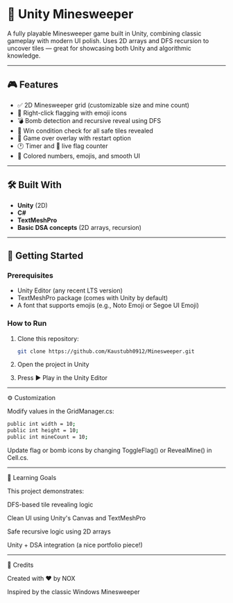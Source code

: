 # 🧱 Unity Minesweeper

A fully playable Minesweeper game built in Unity, combining classic gameplay with modern UI polish. Uses 2D arrays and DFS recursion to uncover tiles — great for showcasing both Unity and algorithmic knowledge.

---

## 🎮 Features

- ✅ 2D Minesweeper grid (customizable size and mine count)
- 🚩 Right-click flagging with emoji icons
- 💣 Bomb detection and recursive reveal using DFS
- 🧠 Win condition check for all safe tiles revealed
- 🧼 Game over overlay with restart option
- 🕐 Timer and 🚩 live flag counter
- 🎨 Colored numbers, emojis, and smooth UI

---

## 🛠️ Built With

- **Unity** (2D)
- **C#**
- **TextMeshPro**
- **Basic DSA concepts** (2D arrays, recursion)

---

## 🚀 Getting Started

### Prerequisites

- Unity Editor (any recent LTS version)
- TextMeshPro package (comes with Unity by default)
- A font that supports emojis (e.g., Noto Emoji or Segoe UI Emoji)

### How to Run

1. Clone this repository:
   ```bash
   git clone https://github.com/Kaustubh0912/Minesweeper.git

2. Open the project in Unity


3. Press ▶️ Play in the Unity Editor


---

⚙️ Customization

Modify values in the GridManager.cs:
```bash
public int width = 10;
public int height = 10;
public int mineCount = 10;
```

Update flag or bomb icons by changing ToggleFlag() or RevealMine() in Cell.cs.


---

🎯 Learning Goals

This project demonstrates:

DFS-based tile revealing logic

Clean UI using Unity's Canvas and TextMeshPro

Safe recursive logic using 2D arrays

Unity + DSA integration (a nice portfolio piece!)



---

🙌 Credits

Created with ❤️ by NOX

Inspired by the classic Windows Minesweeper


